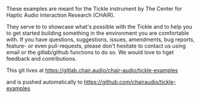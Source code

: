 These examples are meant for the Tickle instrument by The Center for Haptic Audio Interaction Research (CHAIR).

They serve to to showcase what's possible with the Tickle and to help you to get started building something in the environment you are comfortable with.
If you have questions, suggestions, issues, amendments, bug reports, feature- or even pull-requests, please don't hesitate to contact us using email or the gitlab/github functions to do so. We would love to hget feedback and contributions.

This git lives at
https://gitlab.chair.audio/chair-audio/tickle-examples

and is pushed automatically to 
https://github.com/chairaudio/tickle-examples

